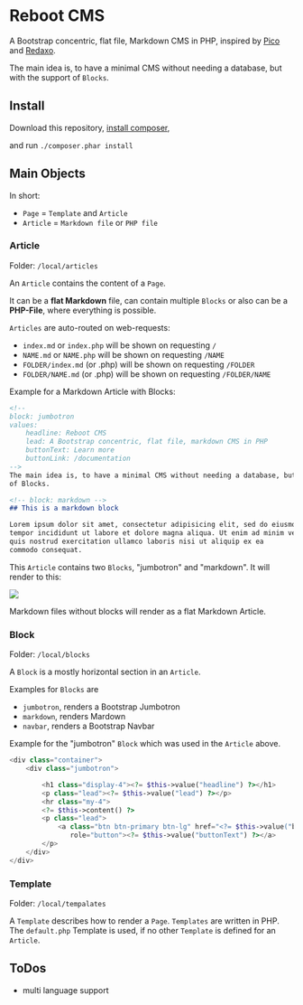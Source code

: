 # Reboot CMS

A Bootstrap concentric, flat file, Markdown CMS in PHP, inspired by [Pico](http://picocms.org) and [Redaxo](https://redaxo.org/).

The main idea is, to have a minimal CMS without needing a database, but with the support
of `Blocks`.

## Install

Download this repository, [install composer](https://getcomposer.org/download/),

and run `./composer.phar install`

## Main Objects

In short:

- `Page` = `Template` and `Article`
- `Article` = `Markdown file` or `PHP file`

### Article

Folder: `/local/articles`

An `Article` contains the content of a `Page`.  

It can be a **flat Markdown** file, can contain multiple `Blocks` or
also can be a **PHP-File**, where everything is possible.

`Articles` are auto-routed on web-requests:

- `index.md` or `index.php` will be shown on requesting `/`
- `NAME.md` or `NAME.php` will be shown on requesting `/NAME`
- `FOLDER/index.md` (or .php) will be shown on requesting `/FOLDER`
- `FOLDER/NAME.md` (or .php) will be shown on requesting `/FOLDER/NAME`

Example for a Markdown Article with Blocks:

``` markdown
<!-- 
block: jumbotron
values: 
    headline: Reboot CMS
    lead: A Bootstrap concentric, flat file, markdown CMS in PHP
    buttonText: Learn more
    buttonLink: /documentation
-->
The main idea is, to have a minimal CMS without needing a database, but with the support
of Blocks.

<!-- block: markdown -->
## This is a markdown block

Lorem ipsum dolor sit amet, consectetur adipisicing elit, sed do eiusmod 
tempor incididunt ut labore et dolore magna aliqua. Ut enim ad minim veniam, 
quis nostrud exercitation ullamco laboris nisi ut aliquip ex ea 
commodo consequat. 
```
This `Article` contains two `Blocks`, "jumbotron" and "markdown". It will render to
this:

![](https://shaack.com/projekte/assets/img/cms_blocks.png)

Markdown files without blocks will render as a flat Markdown Article.

### Block

Folder: `/local/blocks`

A `Block` is a mostly horizontal section in an `Article`. 

Examples for `Blocks` are 
- `jumbotron`, renders a Bootstrap Jumbotron
- `markdown`, renders Mardown
- `navbar`, renders a Bootstrap Navbar

Example for the "jumbotron" `Block` which was used in the `Article` above.
``` php
<div class="container">
    <div class="jumbotron">

        <h1 class="display-4"><?= $this->value("headline") ?></h1>
        <p class="lead"><?= $this->value("lead") ?></p>
        <hr class="my-4">
        <?= $this->content() ?>
        <p class="lead">
            <a class="btn btn-primary btn-lg" href="<?= $this->value("buttonLink") ?>"
               role="button"><?= $this->value("buttonText") ?></a>
        </p>
    </div>
</div>
```

### Template

Folder: `/local/tempalates`

A `Template` describes how to render a `Page`. `Templates` are written in PHP.
The `default.php` Template is used, if no other `Template` is defined for an
`Article`.


## ToDos

- multi language support
